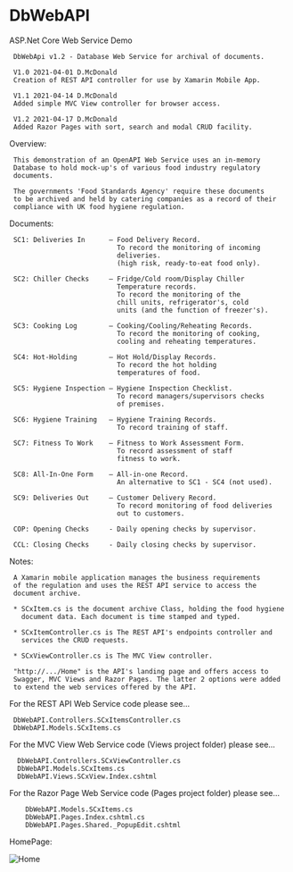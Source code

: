 # DbWebAPI 
ASP.Net Core Web Service Demo

     DbWebApi v1.2 - Database Web Service for archival of documents.
 
     V1.0 2021-04-01 D.McDonald 
     Creation of REST API controller for use by Xamarin Mobile App. 
     
     V1.1 2021-04-14 D.McDonald
     Added simple MVC View controller for browser access.
     
     V1.2 2021-04-17 D.McDonald
     Added Razor Pages with sort, search and modal CRUD facility.
 
Overview:

     This demonstration of an OpenAPI Web Service uses an in-memory  
     Database to hold mock-up's of various food industry regulatory 
     documents. 
     
     The governments 'Food Standards Agency' require these documents 
     to be archived and held by catering companies as a record of their 
     compliance with UK food hygiene regulation.
     
Documents:

     SC1: Deliveries In      – Food Delivery Record.                
                               To record the monitoring of incoming 
                               deliveries.
                               (high risk, ready-to-eat food only).
         
     SC2: Chiller Checks     – Fridge/Cold room/Display Chiller 
                               Temperature records. 
                               To record the monitoring of the 
                               chill units, refrigerator's, cold
                               units (and the function of freezer's).
               
     SC3: Cooking Log        – Cooking/Cooling/Reheating Records. 
                               To record the monitoring of cooking, 
                               cooling and reheating temperatures.
                               
     SC4: Hot-Holding        – Hot Hold/Display Records. 
                               To record the hot holding 
                               temperatures of food.
                                   
     SC5: Hygiene Inspection – Hygiene Inspection Checklist. 
                               To record managers/supervisors checks 
                               of premises.
                               
     SC6: Hygiene Training   – Hygiene Training Records. 
                               To record training of staff.
                               
     SC7: Fitness To Work    – Fitness to Work Assessment Form. 
                               To record assessment of staff 
                               fitness to work.
                               
     SC8: All-In-One Form    – All-in-one Record. 
                               An alternative to SC1 - SC4 (not used).
                               
     SC9: Deliveries Out     – Customer Delivery Record. 
                               To record monitoring of food deliveries 
                               out to customers.
                               
     COP: Opening Checks     - Daily opening checks by supervisor.
     
     CCL: Closing Checks     - Daily closing checks by supervisor.
     
Notes:

     A Xamarin mobile application manages the business requirements 
     of the regulation and uses the REST API service to access the 
     document archive.
     
     * SCxItem.cs is the document archive Class, holding the food hygiene 
       document data. Each document is time stamped and typed. 
     
     * SCxItemController.cs is The REST API's endpoints controller and 
       services the CRUD requests.
       
     * SCxViewController.cs is The MVC View controller.
    
     "http://.../Home" is the API's landing page and offers access to 
     Swagger, MVC Views and Razor Pages. The latter 2 options were added 
     to extend the web services offered by the API. 
     
For the REST API Web Service code please see...

     DbWebAPI.Controllers.SCxItemsController.cs
     DbWebAPI.Models.SCxItems.cs

For the MVC View Web Service code (Views project folder) please see...


      DbWebAPI.Controllers.SCxViewController.cs
      DbWebAPI.Models.SCxItems.cs
      DbWebAPI.Views.SCxView.Index.cshtml

For the Razor Page Web Service code (Pages project folder) please see...
    
        DbWebAPI.Models.SCxItems.cs
        DbWebAPI.Pages.Index.cshtml.cs
        DbWebAPI.Pages.Shared._PopupEdit.cshtml
        
        
HomePage:

![Home](https://user-images.githubusercontent.com/39599997/119225080-a30b9380-baf9-11eb-85c1-c57f606d4dd3.JPG)

